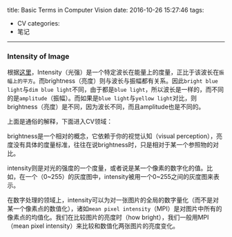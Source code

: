 title: Basic Terms in Computer Vision
date: 2016-10-26 15:27:46
tags:
- CV
categories:
- 笔记
---

### Intensity of Image

根据[这里](https://www.quora.com/What-is-the-difference-between-brightness-and-intensity-in-digital-image-processing)，Intensity（光强）是一个特定波长在能量上的度量，正比于该波长在`振幅上的平方`。而brightness（亮度）则与波长与振幅都有关系。因此`bright blue light`与`dim blue light`不同，由于都是`blue light`，所以波长是一样的，而不同的是`amplitude`（振幅）。而如果是`blue light`与`yellow light`对比，则brightness（亮度）是不同，因为波长不同，而且amplitude也是不同的。

上面是通俗的解释，下面进入CV领域：

brightness是一个相对的概念，它依赖于你的视觉认知（visual perception），亮度没有具体的度量标准，往往在说brightness时，只是相对于某一个参照物的对比。

intensity则是对光的强度的一个度量，或者说是某一个像素的数字化的值。比如，在一个（0~255）的灰度图中，intensity被用一个0~255之间的灰度图来表示。

在数字处理的领域上，intensity可以为对一张图片的全局的数字量化（而不是对某一个像素点的数值化），诸如`mean pixel intensity`（MPI）是对图片中所有的像素点的均值化。我们在比较图片的亮度时（how bright），我们一般用MPI（mean pixel intensity）来比较和数值化两张图片的亮度变化。


